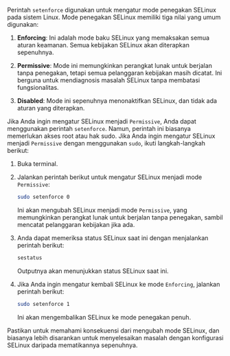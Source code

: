 Perintah `setenforce` digunakan untuk mengatur mode penegakan SELinux pada sistem Linux. Mode penegakan SELinux memiliki tiga nilai yang umum digunakan:

1. **Enforcing**: Ini adalah mode baku SELinux yang memaksakan semua aturan keamanan. Semua kebijakan SELinux akan diterapkan sepenuhnya.

2. **Permissive**: Mode ini memungkinkan perangkat lunak untuk berjalan tanpa penegakan, tetapi semua pelanggaran kebijakan masih dicatat. Ini berguna untuk mendiagnosis masalah SELinux tanpa membatasi fungsionalitas.

3. **Disabled**: Mode ini sepenuhnya menonaktifkan SELinux, dan tidak ada aturan yang diterapkan.

Jika Anda ingin mengatur SELinux menjadi `Permissive`, Anda dapat menggunakan perintah `setenforce`. Namun, perintah ini biasanya memerlukan akses root atau hak sudo. Jika Anda ingin mengatur SELinux menjadi `Permissive` dengan menggunakan `sudo`, ikuti langkah-langkah berikut:

1. Buka terminal.

2. Jalankan perintah berikut untuk mengatur SELinux menjadi mode `Permissive`:

   ```bash
   sudo setenforce 0
   ```

   Ini akan mengubah SELinux menjadi mode `Permissive`, yang memungkinkan perangkat lunak untuk berjalan tanpa penegakan, sambil mencatat pelanggaran kebijakan jika ada.

3. Anda dapat memeriksa status SELinux saat ini dengan menjalankan perintah berikut:

   ```bash
   sestatus
   ```

   Outputnya akan menunjukkan status SELinux saat ini.

4. Jika Anda ingin mengatur kembali SELinux ke mode `Enforcing`, jalankan perintah berikut:

   ```bash
   sudo setenforce 1
   ```

   Ini akan mengembalikan SELinux ke mode penegakan penuh.

Pastikan untuk memahami konsekuensi dari mengubah mode SELinux, dan biasanya lebih disarankan untuk menyelesaikan masalah dengan konfigurasi SELinux daripada mematikannya sepenuhnya.